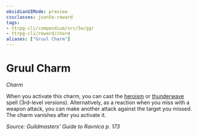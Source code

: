 ```yaml
---
obsidianUIMode: preview
cssclasses: json5e-reward
tags:
- ttrpg-cli/compendium/src/5e/ggr
- ttrpg-cli/reward/charm
aliases: ["Gruul Charm"]
---
```

# Gruul Charm
*Charm*  

When you activate this charm, you can cast the [heroism](3-Mechanics/CLI/spells/heroism.md) or [thunderwave](3-Mechanics/CLI/spells/thunderwave.md) spell (3rd-level versions). Alternatively, as a reaction when you miss with a weapon attack, you can make another attack against the target you missed. The charm vanishes after you activate it.

*Source: Guildmasters' Guide to Ravnica p. 173*